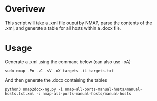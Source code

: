 # Overivew
This script will take a .xml file ouput by NMAP, parse the contents of the .xml, and generate a table for all hosts within a .docx file.

# Usage
Generate a .xml using the command below (can also use -oA)
```
sudo nmap -Pn -sC -sV -oX targets -iL targets.txt
```
And then generate the .docx containing the tables
```
python3 nmap2docx-ng.py -i nmap-all-ports-manual-hosts/manual-hosts.txt.xml -o nmap-all-ports-manual-hosts/manual-hosts
```
